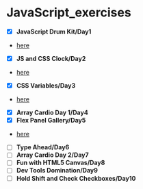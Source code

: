 # JavaScript_exercises
- [x] **JavaScript Drum Kit/Day1**
- [here](https://github.com/Cat26/JavaScript_exercises/Day1/drum.html)
- [x] **JS and CSS Clock/Day2**
- [here](https://github.com/Cat26/JavaScript_exercises/Day2/clock.html)
- [x] **CSS Variables/Day3**
- [here](https://github.com/Cat26/JavaScript_exercises/Day3/variables.html)
- [x] **Array Cardio Day 1/Day4**
- [x] **Flex Panel Gallery/Day5**
- [here](https://github.com/Cat26/JavaScript_exercises/Day5/flex_panels.html)
- [ ] **Type Ahead/Day6**
- [ ] **Array Cardio Day 2/Day7**
- [ ] **Fun with HTML5 Canvas/Day8**
- [ ] **Dev Tools Domination/Day9**
- [ ] **Hold Shift and Check Checkboxes/Day10**
